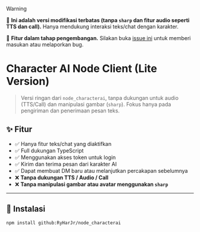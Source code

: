 > [!WARNING]
> 🔨 **Ini adalah versi modifikasi terbatas (tanpa `sharp` dan fitur audio seperti TTS dan call).** Hanya mendukung interaksi teks/chat dengan karakter.
>
> 🧪 **Fitur dalam tahap pengembangan.** Silakan buka [issue ini](https://github.com/realcoloride/node_characterai/issues/180) untuk memberi masukan atau melaporkan bug.

# Character AI Node Client (Lite Version)

> Versi ringan dari `node_characterai`, tanpa dukungan untuk audio (TTS/Call) dan manipulasi gambar (`sharp`). Fokus hanya pada pengiriman dan penerimaan pesan teks.

## ✨ Fitur

- ✅ Hanya fitur teks/chat yang diaktifkan
- ✅ Full dukungan TypeScript
- ✅ Menggunakan akses token untuk login
- ✅ Kirim dan terima pesan dari karakter AI
- ✅ Dapat membuat DM baru atau melanjutkan percakapan sebelumnya
- ❌ **Tanpa dukungan TTS / Audio / Call**
- ❌ **Tanpa manipulasi gambar atau avatar menggunakan `sharp`**

---

## 🚀 Instalasi

```bash
npm install github:RyHarJr/node_characterai
